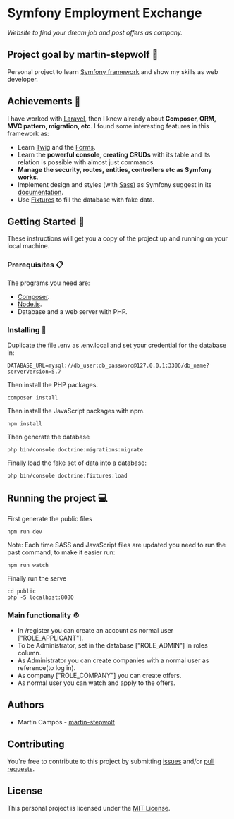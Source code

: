 # Symfony Employment Exchange

_Website to find your dream job and post offers as company._

## Project goal by martin-stepwolf :goal_net:

Personal project to learn [Symfony framework](https://symfony.com/) and show my skills as web developer. 

## Achievements :star2:

I have worked with [Laravel](https://laravel.com/), then I knew already about **Composer, ORM, MVC pattern, migration, etc**.
I found some interesting features in this framework as:

- Learn [Twig](https://twig.symfony.com/) and the [Forms](https://symfony.com/doc/current/forms.html).
- Learn the **powerful console**, **creating CRUDs** with its table and its relation is possible with almost just commands.
- **Manage the security, routes, entities, controllers etc as Symfony works**.
- Implement design and styles (with [Sass](https://sass-lang.com/)) as Symfony suggest in its [documentation](https://symfony.com/doc/current/frontend.html).
- Use [Fixtures](https://symfony.com/doc/current/bundles/DoctrineFixturesBundle/index.html) to fill the database with fake data.

## Getting Started 🚀

These instructions will get you a copy of the project up and running on your local machine.

### Prerequisites 📋

The programs you need are:

-   [Composer](https://getcomposer.org/download/).
-   [Node.js](https://nodejs.org/en/download/).
-   Database and a web server with PHP.

### Installing 🔧

Duplicate the file .env as .env.local and set your credential for the database in:

```
DATABASE_URL=mysql://db_user:db_password@127.0.0.1:3306/db_name?serverVersion=5.7
```

Then install the PHP packages.

```
composer install
```

Then install the JavaScript packages with npm.

```
npm install
```

Then generate the database

```
php bin/console doctrine:migrations:migrate
```

Finally load the fake set of data into a database:

```
php bin/console doctrine:fixtures:load
```

## Running the project :computer:

First generate the public files

```
npm run dev
```

Note: Each time SASS and JavaScript files are updated you need to run the past command, to make it easier run:

```
npm run watch
```

Finally run the serve

```
cd public
php -S localhost:8080
```

### Main functionality ⚙️

- In /register you can create an account as normal user ["ROLE_APPLICANT"].
- To be Administrator, set in the database ["ROLE_ADMIN"] in roles column.
- As Administrator you can create companies with a normal user as reference(to log in).
- As company ["ROLE_COMPANY"] you can create offers.
- As normal user you can watch and apply to the offers.

## Authors

- Martín Campos - [martin-stepwolf](https://github.com/martin-stepwolf)

## Contributing

You're free to contribute to this project by submitting [issues](https://github.com/martin-stepwolf/symfony-employment-exchange/issues) and/or [pull requests](https://github.com/martin-stepwolf/symfony-employment-exchange/pulls).

## License

This personal project is licensed under the [MIT License](https://choosealicense.com/licenses/mit/).
